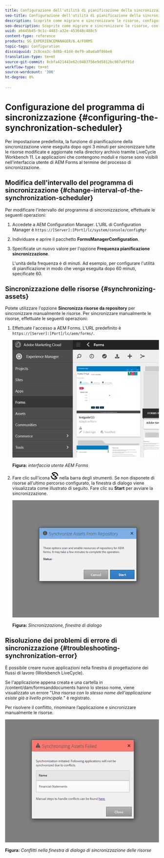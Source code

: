 ```yaml
---
title: Configurazione dell'utilità di pianificazione della sincronizzazione
seo-title: Configurazione dell'utilità di pianificazione della sincronizzazione
description: Scoprite come migrare e sincronizzare le risorse, configurare l’utilità di pianificazione della sincronizzazione e utilizzare le cartelle per disporre le risorse.
seo-description: Scoprite come migrare e sincronizzare le risorse, configurare l’utilità di pianificazione della sincronizzazione e utilizzare le cartelle per disporre le risorse.
uuid: a6445b45-9c1c-4483-a32e-453648c488c5
content-type: reference
products: SG_EXPERIENCEMANAGER/6.4/FORMS
topic-tags: Configuration
discoiquuid: 2c8cea3c-8d8b-41d4-8ef9-a0ada8f86be6
translation-type: tm+mt
source-git-commit: 8cbfa421443e62c0483756e9d5812bc987a9f91d
workflow-type: tm+mt
source-wordcount: '306'
ht-degree: 0%

---
```



# Configurazione del programma di sincronizzazione {#configuring-the-synchronization-scheduler}

Per impostazione predefinita, la funzione di pianificazione della sincronizzazione viene eseguita dopo ogni 3 minuti per sincronizzare tutte le risorse modificate e aggiornate nella directory archivio tramite LiveCycle Workbench 11. Le applicazioni che contengono moduli e risorse sono visibili nell&#39;interfaccia utente  di AEM Forms al termine del processo di sincronizzazione.

## Modifica dell&#39;intervallo del programma di sincronizzazione {#change-interval-of-the-synchronization-scheduler}

Per modificare l&#39;intervallo del programma di sincronizzazione, effettuate le seguenti operazioni:

1. Accedete a AEM Configuration Manager. L&#39;URL di Configuration Manager è `https://[Server]:[Port]/lc/system/console/configMgr`

1. Individuare e aprire il pacchetto **FormsManagerConfiguration**.

1. Specificate un nuovo valore per l&#39;opzione **Frequenza pianificazione sincronizzazione**.

   L&#39;unità della frequenza è di minuti. Ad esempio, per configurare l&#39;utilità di pianificazione in modo che venga eseguita dopo 60 minuti, specificate 60.

## Sincronizzazione delle risorse {#synchronizing-assets}

Potete utilizzare l&#39;opzione **Sincronizza risorse da repository** per sincronizzare manualmente le risorse. Per sincronizzare manualmente le risorse, effettuate le seguenti operazioni:

1. Effettuate l&#39;accesso a  AEM Forms. L&#39;URL predefinito è `https://[Server]:[Port]/lc/aem/forms/`.

   ![Interfaccia utente  AEM Forms](assets/aem_forms_ui.png)

   **Figura:** *interfaccia utente AEM Forms*

1. Fare clic sull&#39;icona ![aem6forms_sync](assets/aem6forms_sync.png) nella barra degli strumenti. Se non disponete di risorse all’ultimo percorso configurato, la finestra di dialogo viene visualizzata come illustrato di seguito. Fare clic su **Start** per avviare la sincronizzazione.

   ![Finestra di dialogo Sincronizzazione](assets/migrate-and-syncronize.png)

   **Figura:** *Sincronizzazione, finestra di dialogo*

## Risoluzione dei problemi di errore di sincronizzazione {#troubleshooting-synchronization-error}

È possibile creare nuove applicazioni nella finestra di progettazione dei flussi di lavoro (Workbench LiveCycle).

Se l&#39;applicazione appena creata e una cartella in /content/dam/formsanddocuments hanno lo stesso nome, viene visualizzato un errore &quot;*Una risorsa con lo stesso nome dell&#39;applicazione esiste già a livello principale.*&quot; è registrato.

Per risolvere il conflitto, rinominare l’applicazione e sincronizzare manualmente le risorse.

![Conflitti nella finestra di dialogo di sincronizzazione delle risorse](assets/sync-conflict.png)

**Figura:** *Conflitti nella finestra di dialogo di sincronizzazione delle risorse*


